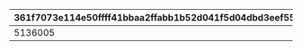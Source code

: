 |361f7073e114e50ffff41bbaa2ffabb1b52d041f5d04dbd3eef55f602c6e8aee|d36702ee684607253962bd740d4ea6937df86ad32ca4fa963da1c5f8d75fa982|d406b78765eda36d6eed06584e13ef8abdefbcd6e242736b50e0aa220a8a9e86|b571d37ecb24153234e4f9f1bc82dac2910cbcc71b369fb76ad99597650b4cb2|ac841249de206d7745ba91799745b0886ed61558ab4228694843b9cae2d7322d|d046ce04120c0e036ae3a17aa460fb543e58d58fa17f91b2b4edc2c79c257195|32e7651d3958d8edcc5e0d59715eb9e0644fe17190e223bf5efcca3b0a26324e|
| --- | --- | --- | --- | --- | --- | --- |
|5136005|5137061|1|10137110|5136061|5137072|1013701|